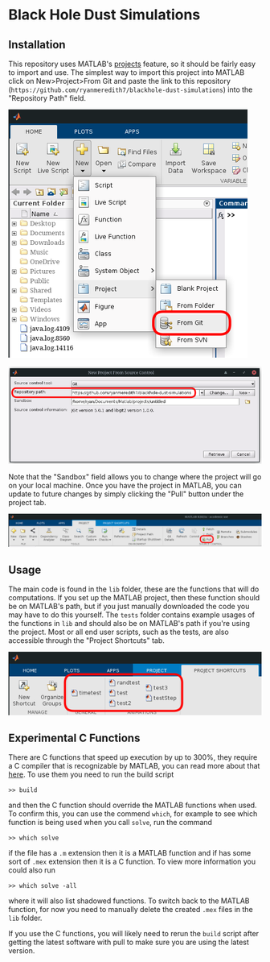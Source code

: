 # Black Hole Dust Simulations

## Installation

This repository uses MATLAB's [projects](https://www.mathworks.com/help/matlab/projects.html)
feature, so it should be fairly easy to import and use. The simplest way to import this project into
MATLAB click on New>Project>From Git and paste the link to this repository
(`https://github.com/ryanmeredith7/blackhole-dust-simulations`) into the "Repository Path" field.

![Dropdown Menu](photos/FromGit.png)

![Popup Menu](photos/RepoPath.png)

Note that the "Sandbox" field allows you to change where the project will go on your local machine.
Once you have the project in MATLAB, you can update to future changes by simply clicking the "Pull"
button under the project tab.

![Git Pull](photos/Pull.png)

## Usage

The main code is found in the `lib` folder, these are the functions that will do computations. If
you set up the MATLAB project, then these function should be on MATLAB's path, but if you just
manually downloaded the code you may have to do this yourself. The `tests` folder contains example
usages of the functions in `lib` and should also be on MATLAB's path if you're using the project.
Most or all end user scripts, such as the tests, are also accessible through the "Project Shortcuts"
tab.

![Project Shortcuts](photos/Shortcuts.png)

## Experimental C Functions

There are C functions that speed up execution by up to 300%, they require a C compiler that is
recognizable by MATLAB, you can read more about that
[here](https://www.mathworks.com/support/requirements/supported-compilers.html). To use them you
need to run the build script

    >> build

and then the C function should override the MATLAB functions when used. To confirm this, you can use
the commend `which`, for example to see which function is being used when you call `solve`, run the
command

    >> which solve

if the file has a `.m` extension then it is a MATLAB function and if has some sort of `.mex`
extension then it is a C function. To view more information you could also run

    >> which solve -all

where it will also list shadowed functions. To switch back to the MATLAB function, for now you need
to manually delete the created `.mex` files in the `lib` folder.

If you use the C functions, you will likely need to rerun the `build` script after getting the
latest software with pull to make sure you are using the latest version.

